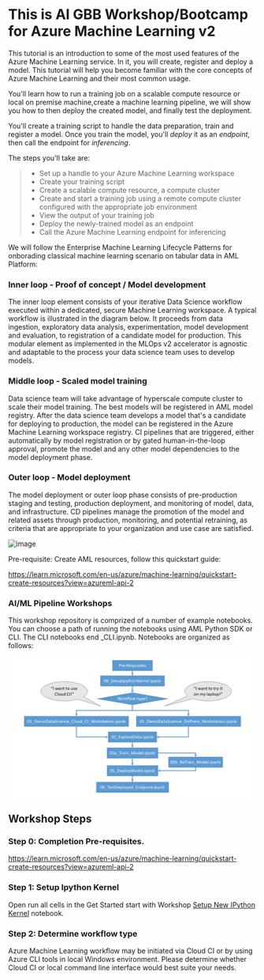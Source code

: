 # This is AI GBB Workshop/Bootcamp for Azure Machine Learning v2

This tutorial is an introduction to some of the most used features of the Azure Machine Learning service.  In it, you will create, register and deploy a model. This tutorial will help you become familiar with the core concepts of Azure Machine Learning and their most common usage. 

You'll learn how to run a training job on a scalable compute resource or local on premise machine,create a machine learning pipeline, we will show you how to then deploy the created model, and finally test the deployment.

You'll create a training script to handle the data preparation, train and register a model. Once you train the model, you'll *deploy* it as an *endpoint*, then call the endpoint for *inferencing*.

The steps you'll take are:

> * Set up a handle to your Azure Machine Learning workspace 
> * Create your training script
> * Create a scalable compute resource, a compute cluster 
> * Create and start a training job using a remote compute cluster configured with the appropriate job environment
> * View the output of your training job
> * Deploy the newly-trained model as an endpoint
> * Call the Azure Machine Learning endpoint for inferencing


We will follow the Enterprise Machine Learning Lifecycle Patterns for onborading classical machine learning scenario on tabular data in AML Platform:

### Inner loop - Proof of concept / Model development

The inner loop element consists of your iterative Data Science workflow executed within a dedicated, secure Machine Learning workspace. A typical workflow is illustrated in the diagram below. It proceeds from data ingestion, exploratory data analysis, experimentation, model development and evaluation, to registration of a candidate model for production. This modular element as implemented in the MLOps v2 accelerator is agnostic and adaptable to the process your data science team uses to develop models.


### Middle loop - Scaled model training

Data science team will take advantage of hyperscale compute cluster to scale their model training.  The best models will be registered in AML model registry. After the data science team develops a model that's a candidate for deploying to production, the model can be registered in the Azure Machine Learning workspace registry. CI pipelines that are triggered, either automatically by model registration or by gated human-in-the-loop approval, promote the model and any other model dependencies to the model deployment phase.



### Outer loop - Model deployment 

The model deployment or outer loop phase consists of pre-production staging and testing, production deployment, and monitoring of model, data, and infrastructure. CD pipelines manage the promotion of the model and related assets through production, monitoring, and potential retraining, as criteria that are appropriate to your organization and use case are satisfied.

![image](https://github.com/azeltov/aigbb-aml-bootcamp/assets/5873303/e0575c72-2c32-4c83-9660-82c34993027b)

Pre-requisite: Create AML resources, follow this quickstart guide:

https://learn.microsoft.com/en-us/azure/machine-learning/quickstart-create-resources?view=azureml-api-2


### AI/ML Pipeline Workshops

This workshop repository is comprized of a number of example notebooks. You can choose a path of running the notebooks using AML Python SDK or CLI. The CLI notebooks end _CLI.ipynb.   Notebooks are organized as follows: 

![image](media/ai_workflow_workshops.jpg)

## Workshop Steps

### Step 0: Completion Pre-requisites.
https://learn.microsoft.com/en-us/azure/machine-learning/quickstart-create-resources?view=azureml-api-2

### Step 1: Setup Ipython Kernel
Open run all cells in the Get Started start with Workshop [Setup New IPython Kernel](00_SetupIpythonKernel.ipynb) notebook. 

### Step 2: Determine workflow type
Azure Machine Learning workflow may be initiated via Cloud CI or by using Azure CLI tools in local Windows environment.  Please determine whether Cloud CI or local command line interface would best suite your needs.  




